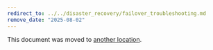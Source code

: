 ```yaml
---
redirect_to: ../../disaster_recovery/failover_troubleshooting.md
remove_date: "2025-08-02"
---
```


<!-- markdownlint-disable -->
<!-- vale off -->

This document was moved to [another location](../../disaster_recovery/failover_troubleshooting.md).

<!-- This redirect file can be deleted after <2025-08-02>. -->
<!-- Redirects that point to other docs in the same project expire in three months. -->
<!-- Redirects that point to docs in a different project or site (for example, link is not relative and starts with `https:`) expire in one year. -->
<!-- Before deletion, see: https://docs.gitlab.com/ee/development/documentation/redirects.html -->

